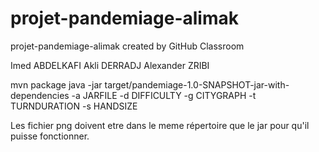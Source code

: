 # projet-pandemiage-alimak
projet-pandemiage-alimak created by GitHub Classroom

Imed ABDELKAFI
Akli DERRADJ
Alexander ZRIBI


mvn package
java -jar target/pandemiage-1.0-SNAPSHOT-jar-with-dependencies -a JARFILE -d DIFFICULTY -g CITYGRAPH -t TURNDURATION -s HANDSIZE

Les fichier png doivent etre dans le meme répertoire que le jar pour qu'il puisse fonctionner.
